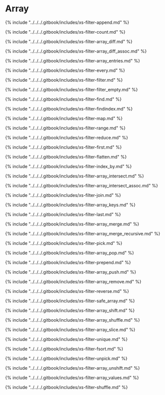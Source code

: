 # Array

{% include "../../../.gitbook/includes/xs-filter-append.md" %}

{% include "../../../.gitbook/includes/xs-filter-count.md" %}

{% include "../../../.gitbook/includes/xs-filter-array_diff.md" %}

{% include "../../../.gitbook/includes/xs-filter-array_diff_assoc.md" %}

{% include "../../../.gitbook/includes/xs-filter-array_entries.md" %}

{% include "../../../.gitbook/includes/xs-filter-every.md" %}

{% include "../../../.gitbook/includes/xs-filter-filter.md" %}

{% include "../../../.gitbook/includes/xs-filter-filter_empty.md" %}

{% include "../../../.gitbook/includes/xs-filter-find.md" %}

{% include "../../../.gitbook/includes/xs-filter-findindex.md" %}

{% include "../../../.gitbook/includes/xs-filter-map.md" %}

{% include "../../../.gitbook/includes/xs-filter-range.md" %}

{% include "../../../.gitbook/includes/xs-filter-reduce.md" %}

{% include "../../../.gitbook/includes/xs-filter-first.md" %}

{% include "../../../.gitbook/includes/xs-filter-flatten.md" %}

{% include "../../../.gitbook/includes/xs-filter-index_by.md" %}

{% include "../../../.gitbook/includes/xs-filter-array_intersect.md" %}

{% include "../../../.gitbook/includes/xs-filter-array_intersect_assoc.md" %}

{% include "../../../.gitbook/includes/xs-filter-join.md" %}

{% include "../../../.gitbook/includes/xs-filter-array_keys.md" %}

{% include "../../../.gitbook/includes/xs-filter-last.md" %}

{% include "../../../.gitbook/includes/xs-filter-array_merge.md" %}

{% include "../../../.gitbook/includes/xs-filter-array_merge_recursive.md" %}

{% include "../../../.gitbook/includes/xs-filter-pick.md" %}

{% include "../../../.gitbook/includes/xs-filter-array_pop.md" %}

{% include "../../../.gitbook/includes/xs-filter-prepend.md" %}

{% include "../../../.gitbook/includes/xs-filter-array_push.md" %}

{% include "../../../.gitbook/includes/xs-filter-array_remove.md" %}

{% include "../../../.gitbook/includes/xs-filter-reverse.md" %}

{% include "../../../.gitbook/includes/xs-filter-safe_array.md" %}

{% include "../../../.gitbook/includes/xs-filter-array_shift.md" %}

{% include "../../../.gitbook/includes/xs-filter-array_shuffle.md" %}

{% include "../../../.gitbook/includes/xs-filter-array_slice.md" %}

{% include "../../../.gitbook/includes/xs-filter-unique.md" %}

{% include "../../../.gitbook/includes/xs-filter-fsort.md" %}

{% include "../../../.gitbook/includes/xs-filter-unpick.md" %}

{% include "../../../.gitbook/includes/xs-filter-array_unshift.md" %}

{% include "../../../.gitbook/includes/xs-filter-array_values.md" %}

{% include "../../../.gitbook/includes/xs-filter-shuffle.md" %}

